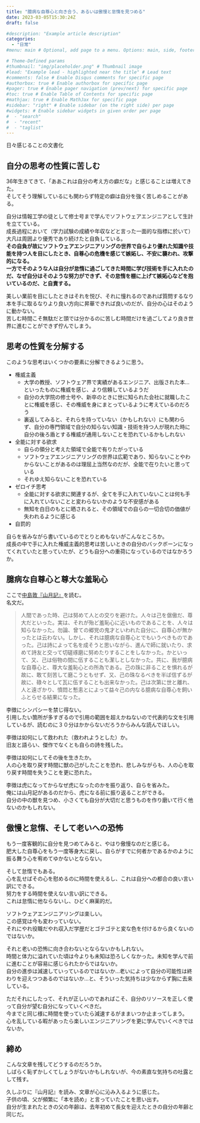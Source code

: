 ```yaml
---
title: "臆病な自尊心と向き合う、あるいは傲慢と怠惰を見つめる"
date: 2023-03-05T15:30:24Z
draft: false

#description: "Example article description"
categories:
  - "日常"
#menu: main # Optional, add page to a menu. Options: main, side, footer

# Theme-Defined params
#thumbnail: "img/placeholder.png" # Thumbnail image
#lead: "Example lead - highlighted near the title" # Lead text
#comments: false # Enable Disqus comments for specific page
#authorbox: true # Enable authorbox for specific page
#pager: true # Enable pager navigation (prev/next) for specific page
#toc: true # Enable Table of Contents for specific page
#mathjax: true # Enable MathJax for specific page
#sidebar: "right" # Enable sidebar (on the right side) per page
#widgets: # Enable sidebar widgets in given order per page
#  - "search"
#  - "recent"
#  - "taglist"
---
```


日々感じることの文書化

<!--more-->

## 自分の思考の性質に苦しむ
36年生きてきて、「ああこれは自分の考え方の癖だな」と感じることは増えてきた。  
そしてそう理解しているにも関わらず特定の癖は自分を強く苦しめることがある。

自分は情報工学の徒として修士号まで学んでソフトウェアエンジニアとして生計を立てている。  
成長過程において（学力試験の成績や年収などと言った一面的な指標に於いて）大凡は周囲より優秀であり続けたと自負している。  
**その自負が故にソフトウェアエンジニアリングの世界で自らより優れた知識や技能を持つ人を目にしたとき、自尊心の危機を感じて嫉妬し、不安に襲われ、攻撃的になる。**  
**一方でそのような人は自分が怠惰に過ごしてきた時間に学び技術を手に入れたのだ、なぜ自分はそのような努力ができず、その怠惰を棚に上げて嫉妬心などを抱いているのだ、と自責する。**

美しい業前を目にしたときはそれを悦び、それに憧れるのであれば質問するなり本を手に取るなりより良い方向に昇華できれば良いのだが、自分の心はそのように動かない。  
苦しむ時間こそ無駄だと頭では分かるのに苦しむ時間だけを過ごしてより良き世界に進むことができず佇んでしまう。

## 思考の性質を分解する
このような思考はいくつかの要素に分解できるように思う。  

- 権威主義
  - 大学の教授、ソフトウェア界で実績があるエンジニア、出版された本…といったものに権威を感じ、より信頼しているようだ
  - 自分の大学院の修士号や、新卒のときに世に知られた会社に就職したことに権威を感じ、その権威を身にまとっているように考えているのだろう
  - 裏返してみると、それらを持っていない（かもしれない）にも関わらず、自分の専門領域で自分の知らない知識・技術を持つ人が現れた時に自分の後ろ盾とする権威が通用しないことを恐れているかもしれない
- 全能に対する欲求
  - 自らの領分と考えた領域で全能で有りたがっている
  - ソフトウェアエンジニアリングの世界は広範であり、知らないことやわからないことがあるのは理屈上当然なのだが、全能で在りたいと思っている
  - それゆえ知らないことを恐れている
- ゼロイチ思考
  - 全能に対する欲求に関連するが、全てを手に入れていないことは何も手に入れていないことと変わらないかのような不安感がある
  - 無知を白日のもとに晒されると、その領域での自らの一切合切の価値が失われるように感じる
- 自罰的

自らを省みながら書いているのでとりとめもないがこんなところか。  
成長の中で手に入れた権威主義的思考は苦しいときの自分のバックボーンになってくれていたと思っていたが、どうも自分への重荷になっているのではなかろうか。

## 臆病な自尊心と尊大な羞恥心
ここで[中島敦『山月記』](https://www.aozora.gr.jp/cards/000119/files/624_14544.html)を読む。  
名文だ。

> 人間であった時、己は努めて人との交りを避けた。人々は己を倨傲だ、尊大だといった。実は、それが殆ど羞恥心に近いものであることを、人々は知らなかった。勿論、曾ての郷党の鬼才といわれた自分に、自尊心が無かったとは云わない。しかし、それは臆病な自尊心とでもいうべきものであった。己は詩によって名を成そうと思いながら、進んで師に就いたり、求めて詩友と交って切磋琢磨に努めたりすることをしなかった。かといって、又、己は俗物の間に伍することも潔しとしなかった。共に、我が臆病な自尊心と、尊大な羞恥心との所為である。己の珠に非ることを惧れるが故に、敢て刻苦して磨こうともせず、又、己の珠なるべきを半ば信ずるが故に、碌々として瓦に伍することも出来なかった。己は次第に世と離れ、人と遠ざかり、憤悶と慙恚とによって益々己の内なる臆病な自尊心を飼いふとらせる結果になった。

李徴にシンパシーを禁じ得ない。  
引用したい箇所が多すぎるので引用の範囲を超えかねないので代表的な文を引用しているが、読むのに３０分はかからないだろうからみんな読んでほしい。

李徴は如何にして救われた（救われようとした）か。  
旧友と語らい、傑作でなくとも自らの詩を残した。  

李徴は如何にしてその後を生きたか。  
人の心を取り戻す時間に獣の己がしたことを恐れ、悲しみながらも、人の心を取り戻す時間を失うことを更に恐れた。

李徴は虎になってからなぜ虎になったのかを振り返り、自らを省みた。  
俺には山月記があるのだから、虎になる前に振り返ることができる。  
自分の中の獣を見つめ、小さくても自分が大切だと思うものを作り磨いて行く他ないのかもしれない。

## 傲慢と怠惰、そして老いへの恐怖
もう一度客観的に自分を見つめてみると、やはり傲慢なのだと感じる。  
肥大した自尊心をもう一度等身大に戻し、自らがすでに何者かであるかのように振る舞う心を宥めてゆかないとならない。

そして怠惰でもある。  
心を乱せばその心を慰めるのに時間を使えるし、これは自分への都合の良い言い訳にできる。  
努力をする時間を使えない言い訳にできる。  
これは怠惰に他ならないし、ひどく麻薬的だ。

ソフトウェアエンジニアリングは楽しい。  
この感覚は今も変わっていない。  
それにやれ役職だやれ収入だ学歴だとゴテゴテと変な色を付けるから良くないのではないか。

それと老いの恐怖に向き合わないとならないかもしれない。  
時間と体力に溢れていた頃は今よりも未知は恐ろしくなかった。未知を学んで前に進むことが容易に感じられたからではないか。  
自分の進歩は減速していっているのではないか…老いによって自分の可能性は終わりを迎えつつあるのではないか…と、そういった気持ちは少なからず胸に去来している。

ただそれにしたって、それが正しいのであればこそ、自分のリソースを正しく使って自分が望む自分になっていくべきだ。  
今までと同じ様に時間を使っていたら減速するがままいつか止まってしまう。  
心を乱している暇があったら楽しいエンジニアリングを更に学んでいくべきではないか。

## 締め
こんな文章を残してどうするのだろうか。  
しばらく恥ずかしくてしょうがないかもしれないが、今の素直な気持ちの吐露として残す。  

久しぶりに『山月記』を読み、文章が心に沁み入るように感じた。  
子供の頃、父が頻繁に「本を読め」と言っていたことを思い出す。  
自分が生まれたときの父の年齢は、去年初めて長女を迎えたときの自分の年齢と同じだ。
